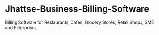 # Jhattse-Business-Billing-Software
Billing Software for Restaurants, Cafes, Grocery Stores, Retail Shops, SME and Enterprises
